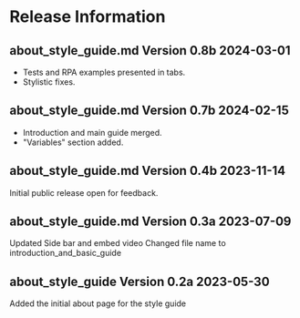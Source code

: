 # Release Information

## about_style_guide.md Version 0.8b 2024-03-01

- Tests and RPA examples presented in tabs.
- Stylistic fixes.

## about_style_guide.md Version 0.7b 2024-02-15

- Introduction and main guide merged.
- "Variables" section added.

## about_style_guide.md Version 0.4b 2023-11-14

Initial public release open for feedback.

## about_style_guide.md Version 0.3a 2023-07-09

Updated Side bar and embed video
Changed file name to introduction_and_basic_guide

## about_style_guide Version 0.2a 2023-05-30

Added the initial about page for the style guide
